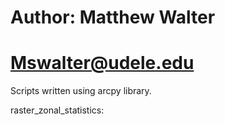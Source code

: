 # Author: Matthew Walter

# Mswalter@udele.edu


Scripts written using arcpy library.

raster_zonal_statistics: 
